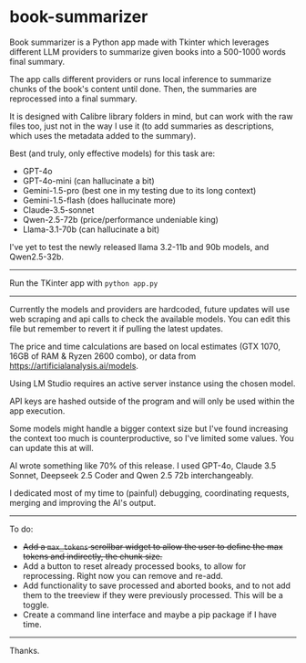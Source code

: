 # book-summarizer
Book summarizer is a Python app made with Tkinter which leverages different LLM providers to summarize given books into a 500-1000 words final summary.

The app calls different providers or runs local inference to summarize chunks of the book's content until done. Then, the summaries are reprocessed into a final summary.

It is designed with Calibre library folders in mind, but can work with the raw files too, just not in the way I use it (to add summaries as descriptions, which uses the metadata added to the summary).

Best (and truly, only effective models) for this task are:
- GPT-4o
- GPT-4o-mini (can hallucinate a bit)
- Gemini-1.5-pro (best one in my testing due to its long context)
- Gemini-1.5-flash (does hallucinate more)
- Claude-3.5-sonnet
- Qwen-2.5-72b (price/performance undeniable king)
- Llama-3.1-70b (can hallucinate a bit)

I've yet to test the newly released llama 3.2-11b and 90b models, and Qwen2.5-32b.

---------

Run the TKinter app with `python app.py`

---------

Currently the models and providers are hardcoded, future updates will use web scraping and api calls to check the available models. You can edit this file but remember to revert it if pulling the latest updates.

The price and time calculations are based on local estimates (GTX 1070, 16GB of RAM & Ryzen 2600 combo), or data from https://artificialanalysis.ai/models.

Using LM Studio requires an active server instance using the chosen model.

API keys are hashed outside of the program and will only be used within the app execution.

Some models might handle a bigger context size but I've found increasing the context too much is counterproductive, so I've limited some values. You can update this at will.

AI wrote something like 70% of this release. I used GPT-4o, Claude 3.5 Sonnet, Deepseek 2.5 Coder and Qwen 2.5 72b interchangeably.

I dedicated most of my time to (painful) debugging, coordinating requests, merging and improving the AI's output.

---------

To do:

- <s>Add a `max_tokens` scrollbar widget to allow the user to define the max tokens and indirectly, the chunk size.</s>
- Add a button to reset already processed books, to allow for reprocessing. Right now you can remove and re-add.
- Add functionality to save processed and aborted books, and to not add them to the treeview if they were previously processed. This will be a toggle.
- Create a command line interface and maybe a pip package if I have time.

---------

Thanks.
